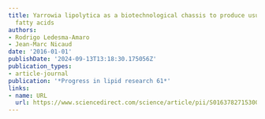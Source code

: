 ```yaml
---
title: Yarrowia lipolytica as a biotechnological chassis to produce usual and unusual
  fatty acids
authors:
- Rodrigo Ledesma-Amaro
- Jean-Marc Nicaud
date: '2016-01-01'
publishDate: '2024-09-13T13:18:30.175056Z'
publication_types:
- article-journal
publication: '*Progress in lipid research 61*'
links:
- name: URL
  url: https://www.sciencedirect.com/science/article/pii/S0163782715300205
---
```

